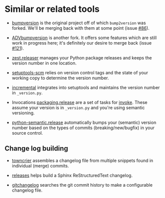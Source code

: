 # Similar or related tools

* [bumpversion](https://pypi.org/project/bumpversion/) is the original project
  off of which `bump2version` was forked.  We'll be merging
  back with them at some point (issue [#86](https://github.com/c4urself/bump2version/issues/86)).

* [ADVbumpversion](https://github.com/andrivet/advbumpversion) is another fork.
  It offers some features which are still work in progress here; it's
  definitely our desire to merge back (issue [#121](https://github.com/c4urself/bump2version/issues/121)).

* [zest.releaser](https://pypi.org/project/zest.releaser/) manages
  your Python package releases and keeps the version number in one location.

* [setuptools-scm](https://pypi.org/project/setuptools-scm/) relies on 
  version control tags and the state of your working copy to determine
  the version number.

* [incremental](https://pypi.org/project/incremental/) integrates into
  setuptools and maintains the version number in `_version.py`.

* Invocations [packaging.release](https://invocations.readthedocs.io/en/latest/)
  are a set of tasks for [invoke](https://www.pyinvoke.org/).
  These assume your version is in `_version.py` and you're using
  semantic versioning.

* [python-semantic.release](https://github.com/relekang/python-semantic-release)
  automatically bumps your (semantic) version number based on the 
  types of commits (breaking/new/bugfix) in your source control.
  
  
## Change log building
  
* [towncrier](https://pypi.org/project/towncrier/) assembles a changelog
  file from multiple snippets found in individual (merge) commits.
  
* [releases](https://pypi.org/project/releases/) helps build a Sphinx
  ReStructuredText changelog.
  
* [gitchangelog](https://pypi.org/project/gitchangelog/) searches
  the git commit history to make a configurable changelog file.
